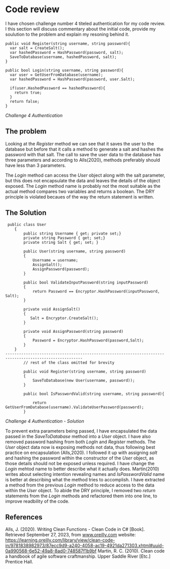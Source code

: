 # Code review
I have chosen challenge number 4 titeled authentication for my code review. I this section will discuss commentary about the initial code, provide my soulution to the problem and explain my resoning behind it. 

```
public void Register(string username, string password){ 
  var salt = CreateSalt(); 
  var hashedPassword = HashPassword(password, salt); 
  SaveToDatabase(username, hashedPassword, salt); 
} 

public bool Login(string username, string password){ 
  var user = GetUserFromDatabase(username); 
  var hashedPassword = HashPassword(password, user.Salt); 

  if(user.HashedPassword == hashedPassword){ 
    return true; 
  } 
  return false; 
}
```
*Challenge 4 Authentication* 

## The problem
Looking at the *Register* method we can see that it saves the user to the database but before that it calls a method to generate a salt and hashes the password with that salt. The call to save the user data to the database has three parameters and according to Alls(2020), methods preferably should have less than 3 parameters. 

The *Login* method can access the *User* object along with the salt parameter, but this does not encapsulate the data and leaves the details of the object exposed.
The *Login* method name is probably not the most suitable as the actual method compares two variables and returns a boolean. 
The DRY principle is violated becaues of the way the return statement is written. 

## The Solution

```
 public class User
    {
        public string Username { get; private set;}
        private string Password { get; set;}
        private string Salt { get; set; }

        public User(string username, string password)
        {
            Username = username;
            AssignSalt();
            AssignPassword(password);
        }

        public bool ValidateInputPassword(string inputPassword)
        {
            return Password == Encryptor.HashPassword(inputPassword, Salt);
        }

        private void AssignSalt()
        {
           Salt = Encryptor.CreateSalt();
        }

        private void AssignPassword(string password)
        {
            Password = Encryptor.HashPassword(password,Salt);
        }
    }
--------------------------------------------------------------------------------------------------------
        // rest of the class omitted for brevity

        public void Register(string username, string password)
        {
            SaveToDatabase(new User(username, password)); 
        }

        public bool IsPasswordValid(string username, string password){

            return GetUserFromDatabase(username).ValidateUserPassword(password); 
        }
```
*Challenge 4 Authentication - Solution* 

To prevent extra parameters being passed, I have encapsulated the data passed in the *SaveToDatabase* method into a *User* object. I have also removed password hashing from both *LogIn* and *Register* methods. The *User* object data now is exposing methods not data, thus following best practice on encapsulation (Alls,2020). I followed it up with assigning *salt* and hashing the password within the constructor of the *User* object, as those details should not be exposed unless required.
I have change the *Login* mehtod name to better describe what it actually does. Martin(2010) writes about selecting intention revealing names and *IsPasswordValid* name is better at describing what the method tries to accomplish.
I have extracted a method from the previous *Login* method to reduce access to the data within the *User* object. 
To abide the DRY principle, I removed two *return* statements from the *Login* methods and refactored them into one line, to improve readbility of the code. 


## References
Alls, J. (2020). Writing Clean Functions - Clean Code in C# [Book]. Retrieved September 27, 2023, from www.oreilly.com website: https://learning.oreilly.com/library/view/clean-code-in/9781838982973/87ecc9d9-a240-4058-ac19-4921da271303.xhtml#uuid-0a990568-6e52-49a8-8ad0-748587f1b9bf
‌
‌Martin, R. C. (2010). Clean code a handbook of agile software craftmanship. Upper Saddle River [Etc.] Prentice Hall.
‌